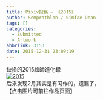 ```yaml
---
title: Pixiv投稿 – 《2015》
author: Semprathlon / Simfae Dean
tags: []
categories:
  - Submitted
  - Artwork
abbrlink: 3153
date: 2015-12-31 23:09:19
---
```

缺损的2015絵師進化録  
[![2015](__ASSETS_HOST_NAME__/2016/01/2015yearly.png)](http://www.pixiv.net/member_illust.php?mode=medium&illust_id=54362323)  
后来发现2月其实是有习作的，遗漏了。  
【点击图片可前往作品页面】
